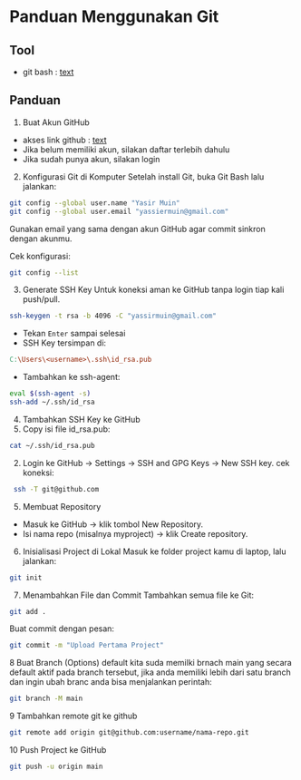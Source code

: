 # Panduan Menggunakan Git

## Tool
- git bash : [text](https://git-scm.com/downloads)

## Panduan
1. Buat Akun GitHub
- akses link github : [text](https://github.com/)
- Jika belum memiliki akun, silakan daftar terlebih dahulu
- Jika sudah punya akun, silakan login

2. Konfigurasi Git di Komputer
Setelah install Git, buka Git Bash lalu jalankan:
```bash
git config --global user.name "Yasir Muin"
git config --global user.email "yassiermuin@gmail.com"
 ```
Gunakan email yang sama dengan akun GitHub agar commit sinkron dengan akunmu.

Cek konfigurasi:
```bash
git config --list
 ```

3. Generate SSH Key
Untuk koneksi aman ke GitHub tanpa login tiap kali push/pull.
```bash
ssh-keygen -t rsa -b 4096 -C "yassirmuin@gmail.com"
```
- Tekan `Enter` sampai selesai
- SSH Key tersimpan di:
```makefile
C:\Users\<username>\.ssh\id_rsa.pub
```
- Tambahkan ke ssh-agent:
```bash
eval $(ssh-agent -s)
ssh-add ~/.ssh/id_rsa
```

4. Tambahkan SSH Key ke GitHub
1. Copy isi file id_rsa.pub:
```bash
cat ~/.ssh/id_rsa.pub
```
2. Login ke GitHub → Settings → SSH and GPG Keys → New SSH key.
cek koneksi:
```bash
 ssh -T git@github.com
 ```

 5. Membuat Repository
- Masuk ke GitHub → klik tombol New Repository.
- Isi nama repo (misalnya myproject) → klik Create repository.

6. Inisialisasi Project di Lokal
Masuk ke folder project kamu di laptop, lalu jalankan:
```bash 
git init 
```
7. Menambahkan File dan Commit
Tambahkan semua file ke Git:
```bash
git add .
```
Buat commit dengan pesan:
```bash
git commit -m "Upload Pertama Project"
```
8 Buat Branch  (Options)
default kita suda memilki brnach main yang secara default aktif pada branch tersebut, jika anda memiliki lebih dari satu branch dan ingin ubah branc anda bisa menjalankan perintah:
```bash
git branch -M main
```
9 Tambahkan remote git ke github
```bash
git remote add origin git@github.com:username/nama-repo.git
```
10 Push Project ke GitHub
```bash
git push -u origin main
```